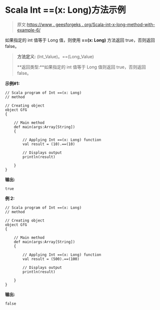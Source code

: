 # Scala Int ==(x: Long)方法示例

> 原文:[https://www . geesforgeks . org/Scala-int-x-long-method-with-example-6/](https://www.geeksforgeeks.org/scala-int-x-long-method-with-example-6/)

如果指定的 int 值等于 Long 值，则使用 **==(x: Long)** 方法返回 true，否则返回 false。

> **方法定义:** (Int_Value)。==(Long_Value)
> 
> **返回类型:**如果指定的 int 值等于 Long 值则返回 true，否则返回 false。

**示例#1:**

```
// Scala program of Int ==(x: Long)
// method

// Creating object
object GfG
{ 

    // Main method
    def main(args:Array[String])
    {

        // Applying Int ==(x: Long) function
        val result = (10).==(10)

        // Displays output
        println(result)

    }
} 
```

**输出:**

```
true

```

**例 2:**

```
// Scala program of Int ==(x: Long)
// method

// Creating object
object GfG
{ 

    // Main method
    def main(args:Array[String])
    {

        // Applying Int ==(x: Long) function
        val result = (500).==(100)

        // Displays output
        println(result)

    }
} 
```

**输出:**

```
false

```